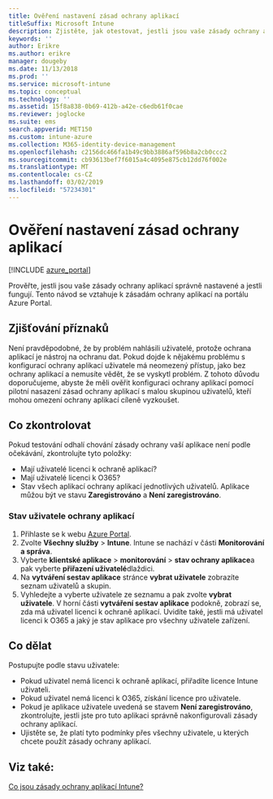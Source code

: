 ```yaml
---
title: Ověření nastavení zásad ochrany aplikací
titleSuffix: Microsoft Intune
description: Zjistěte, jak otestovat, jestli jsou vaše zásady ochrany aplikací správně nastavené a jestli fungují.
keywords: ''
author: Erikre
ms.author: erikre
manager: dougeby
ms.date: 11/13/2018
ms.prod: ''
ms.service: microsoft-intune
ms.topic: conceptual
ms.technology: ''
ms.assetid: 15f8a838-0b69-412b-a42e-c6edb61f0cae
ms.reviewer: joglocke
ms.suite: ems
search.appverid: MET150
ms.custom: intune-azure
ms.collection: M365-identity-device-management
ms.openlocfilehash: c2156dc466fa1b49c9bb3886af596b8a2cb0ccc2
ms.sourcegitcommit: cb93613bef7f6015a4c4095e875cb12dd76f002e
ms.translationtype: MT
ms.contentlocale: cs-CZ
ms.lasthandoff: 03/02/2019
ms.locfileid: "57234301"
---
```

# <a name="how-to-validate-your-app-protection-policy-setup"></a>Ověření nastavení zásad ochrany aplikací

[!INCLUDE [azure_portal](./includes/azure_portal.md)]

Prověřte, jestli jsou vaše zásady ochrany aplikací správně nastavené a jestli fungují. Tento návod se vztahuje k zásadám ochrany aplikací na portálu Azure Portal.

## <a name="checking-for-symptoms"></a>Zjišťování příznaků
Není pravděpodobné, že by problém nahlásili uživatelé, protože ochrana aplikací je nástroj na ochranu dat. Pokud dojde k nějakému problému s konfigurací ochrany aplikací uživatele má neomezený přístup, jako bez ochrany aplikací a nemusíte vědět, že se vyskytl problém. Z tohoto důvodu doporučujeme, abyste že měli ověřit konfiguraci ochrany aplikací pomocí pilotní nasazení zásad ochrany aplikací s malou skupinou uživatelů, kteří mohou omezení ochrany aplikací cíleně vyzkoušet.


## <a name="what-to-check"></a>Co zkontrolovat

Pokud testování odhalí chování zásady ochrany vaší aplikace není podle očekávání, zkontrolujte tyto položky:

- Mají uživatelé licenci k ochraně aplikací?
- Mají uživatelé licenci k O365?
- Stav všech aplikací ochrany aplikací jednotlivých uživatelů. Aplikace můžou být ve stavu **Zaregistrováno** a **Není zaregistrováno**.

### <a name="user-app-protection-status"></a>Stav uživatele ochrany aplikací
1. Přihlaste se k webu [Azure Portal](https://portal.azure.com).
2. Zvolte **Všechny služby** > **Intune**. Intune se nachází v části **Monitorování a správa**.
3. Vyberte **klientské aplikace** > **monitorování** >  **stav ochrany aplikace**a pak vyberte **přiřazení uživatelé**dlaždici. 
4. Na **vytváření sestav aplikace** stránce **vybrat uživatele** zobrazíte seznam uživatelů a skupin. 
5. Vyhledejte a vyberte uživatele ze seznamu a pak zvolte **vybrat uživatele**. V horní části **vytváření sestav aplikace** podokně, zobrazí se, zda má uživatel licenci k ochraně aplikací. Uvidíte také, jestli má uživatel licenci k O365 a jaký je stav aplikace pro všechny uživatele zařízení.



## <a name="what-to-do"></a>Co dělat
Postupujte podle stavu uživatele:

- Pokud uživatel nemá licenci k ochraně aplikací, přiřadíte licence Intune uživateli.
- Pokud uživatel nemá licenci k O365, získání licence pro uživatele.
- Pokud je aplikace uživatele uvedená se stavem **Není zaregistrováno**, zkontrolujte, jestli jste pro tuto aplikaci správně nakonfigurovali zásady ochrany aplikací.
- Ujistěte se, že platí tyto podmínky přes všechny uživatele, u kterých chcete použít zásady ochrany aplikací.

## <a name="see-also"></a>Viz také:

[Co jsou zásady ochrany aplikací Intune?](app-protection-policies.md)
